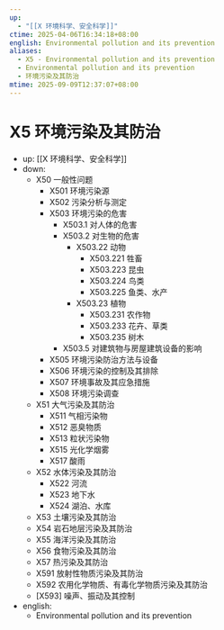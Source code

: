 ```yaml
---
up:
  - "[[X 环境科学、安全科学]]"
ctime: 2025-04-06T16:34:18+08:00
english: Environmental pollution and its prevention
aliases:
  - X5 - Environmental pollution and its prevention
  - Environmental pollution and its prevention
  - 环境污染及其防治
mtime: 2025-09-09T12:37:07+08:00
---
```


# X5 环境污染及其防治

- up: [[X 环境科学、安全科学]]
- down:
	- X50 一般性问题
		- X501 环境污染源
		- X502 污染分析与测定
		- X503 环境污染的危害
			- X503.1 对人体的危害
			- X503.2 对生物的危害
				- X503.22 动物
					- X503.221 牲畜
					- X503.223 昆虫
					- X503.224 鸟类
					- X503.225 鱼类、水产
				- X503.23 植物
					- X503.231 农作物
					- X503.233 花卉、草类
					- X503.235 树木
			- X503.5 对建筑物与房屋建筑设备的影响
		- X505 环境污染防治方法与设备
		- X506 环境污染的控制及其排除
		- X507 环境事故及其应急措施
		- X508 环境污染调查
	- X51 大气污染及其防治
		- X511 气相污染物
		- X512 恶臭物质
		- X513 粒状污染物
		- X515 光化学烟雾
		- X517 酸雨
	- X52 水体污染及其防治
		- X522 河流
		- X523 地下水
		- X524 湖泊、水库
	- X53 土壤污染及其防治
	- X54 岩石地层污染及其防治
	- X55 海洋污染及其防治
	- X56 食物污染及其防治
	- X57 热污染及其防治
	- X591 放射性物质污染及其防治
	- X592 农用化学物质、有毒化学物质污染及其防治
	- [X593] 噪声、振动及其控制
- english:
	- Environmental pollution and its prevention

